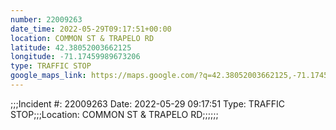 ```yaml
---
number: 22009263
date_time: 2022-05-29T09:17:51+00:00
location: COMMON ST & TRAPELO RD
latitude: 42.38052003662125
longitude: -71.17459989673206
type: TRAFFIC STOP
google_maps_link: https://maps.google.com/?q=42.38052003662125,-71.17459989673206
---
```


;;;Incident #: 22009263  Date: 2022-05-29 09:17:51   Type: TRAFFIC STOP;;;Location: COMMON ST & TRAPELO RD;;;;;;
